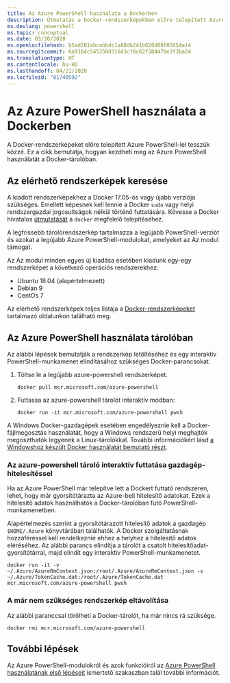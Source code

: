 ```yaml
---
title: Az Azure PowerShell használata a Dockerben
description: Útmutatás a Docker-rendszerképekben előre telepített Azure PowerShell használatához.
ms.devlang: powershell
ms.topic: conceptual
ms.date: 03/20/2020
ms.openlocfilehash: b5ad201abcabbdc1a88db241b028d88f05054a14
ms.sourcegitcommit: 6a91b4c545350d316d3cf8c62f384478e3f3ba24
ms.translationtype: HT
ms.contentlocale: hu-HU
ms.lasthandoff: 04/21/2020
ms.locfileid: "81740592"
---
```

# <a name="using-azure-powershell-in-docker"></a>Az Azure PowerShell használata a Dockerben

A Docker-rendszerképeket előre telepített Azure PowerShell-lel tesszük közzé. Ez a cikk bemutatja, hogyan kezdheti meg az Azure PowerShell használatát a Docker-tárolóban.

## <a name="finding-available-images"></a>Az elérhető rendszerképek keresése

A kiadott rendszerképekhez a Docker 17.05-ös vagy újabb verziója szükséges. Emellett képesnek kell lennie a Docker `sudo` vagy helyi rendszergazdai jogosultságok nélkül történő futtatására. Kövesse a Docker hivatalos [útmutatását][install] a `docker` megfelelő telepítéséhez.

A legfrissebb tárolórendszerkép tartalmazza a legújabb PowerShell-verziót és azokat a legújabb Azure PowerShell-modulokat, amelyeket az Az modul támogat.

Az Az modul minden egyes új kiadása esetében kiadunk egy-egy rendszerképet a következő operációs rendszerekhez:

- Ubuntu 18.04 (alapértelmezett)
- Debian 9
- CentOs 7

Az elérhető rendszerképek teljes listája a [Docker-rendszerképeket][az image] tartalmazó oldalunkon található meg.

## <a name="using-azure-powershell-in-a-container"></a>Az Azure PowerShell használata tárolóban

Az alábbi lépések bemutatják a rendszerkép letöltéséhez és egy interaktív PowerShell-munkamenet elindításához szükséges Docker-parancsokat.

1. Töltse le a legújabb azure-powershell rendszerképet.

   ```console
   docker pull mcr.microsoft.com/azure-powershell
   ```

1. Futtassa az azure-powershell tárolót interaktív módban:

   ```console
   docker run -it mcr.microsoft.com/azure-powershell pwsh
   ```

A Windows Docker-gazdagépek esetében engedélyeznie kell a Docker-fájlmegosztás használatát, hogy a Windows rendszerű helyi meghajtók megoszthatók legyenek a Linux-tárolókkal. További információkért lásd [a Windowshoz készült Docker használatát bemutató részt][file-sharing].

### <a name="run-the-azure-powershell-container-interactively-using-host-authentication"></a>Az azure-powershell tároló interaktív futtatása gazdagép-hitelesítéssel

Ha az Azure PowerShell már telepítve lett a Dockert futtató rendszeren, lehet, hogy már gyorsítótárazta az Azure-beli hitelesítő adatokat. Ezek a hitelesítő adatok használhatók a Docker-tárolóban futó PowerShell-munkamenetben.

Alapértelmezés szerint a gyorsítótárazott hitelesítő adatok a gazdagép `$HOME/.Azure` könyvtárában találhatók. A Docker szolgáltatásnak hozzáféréssel kell rendelkeznie ehhez a helyhez a hitelesítő adatok eléréséhez. Az alábbi parancs elindítja a tárolót a csatolt hitelesítőadat-gyorsítótárral, majd elindít egy interaktív PowerShell-munkamenetet.

```console
docker run -it -v ~/.Azure/AzureRmContext.json:/root/.Azure/AzureRmContext.json -v ~/.Azure/TokenCache.dat:/root/.Azure/TokenCache.dat mcr.microsoft.com/azure-powershell pwsh
```

### <a name="remove-the-image-when-no-longer-needed"></a>A már nem szükséges rendszerkép eltávolítása

Az alábbi paranccsal törölheti a Docker-tárolót, ha már nincs rá szüksége.

```console
docker rmi mcr.microsoft.com/azure-powershell
```

## <a name="next-steps"></a>További lépések

Az Azure PowerShell-modulokról és azok funkcióiról az [Azure PowerShell használatának első lépéseit](get-started-azureps.md) ismertető szakaszban talál további információt.

<!-- link references -->
[install]: https://docs.docker.com/engine/installation/
[powershell image]: https://hub.docker.com/_/microsoft-powershell
[az image]: https://hub.docker.com/_/microsoft-azure-powershell
[file-sharing]: https://docs.docker.com/docker-for-windows/#file-sharing
